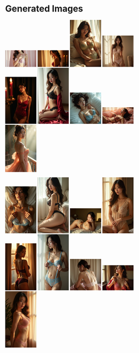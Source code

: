 # Generated Images



<img src="2025_07_14_01.webp" width="100"/> <img src="2025_07_14_02.webp" width="100"/> <img src="2025_07_14_03.webp" width="100"/> <img src="2025_07_14_04.webp" width="100"/> <img src="2025_07_14_05.webp" width="100"/> <img src="2025_07_14_06.webp" width="100"/> <img src="2025_07_14_07.webp" width="100"/> <img src="2025_07_14_08.webp" width="100"/> <img src="2025_07_14_09.webp" width="100"/>

<img src="2025_07_14_10.webp" width="100"/> <img src="2025_07_14_11.webp" width="100"/> <img src="2025_07_14_12.webp" width="100"/> <img src="2025_07_14_13.webp" width="100"/> <img src="2025_07_14_14.webp" width="100"/> <img src="2025_07_14_15.webp" width="100"/> <img src="2025_07_14_16.webp" width="100"/> <img src="2025_07_14_17.webp" width="100"/> <img src="2025_07_14_18.webp" width="100"/>